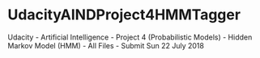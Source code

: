 # UdacityAINDProject4HMMTagger
Udacity - Artificial Intelligence - Project 4 (Probabilistic Models) - Hidden Markov Model (HMM) - All Files - Submit Sun 22 July 2018
